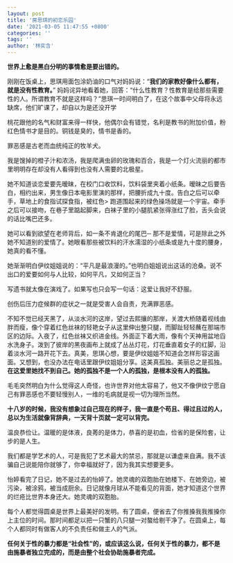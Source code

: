 ```yaml
---
layout: post
title: '房思琪的初恋乐园'
date: '2021-03-05 11:47:55 +0800'
categories: ''
tags: ''
author: '林奕含'
---
```


**世界上愈是黑白分明的事情愈是要出错的。**

刚刚在饭桌上，思琪用面包涂奶油的口气对妈妈说：“**我们的家教好像什么都有，就是没有性教育。**” 妈妈诧异地看着她，回答：“什么性教育？性教育是给那些需要性的人。所谓教育不就是这样吗？”思琪一时间明白了，在这个故事中父母将永远缺席，他们旷课了，却自以为是还没开学

桃花跟他的名气和财富来得一样快，他偶尔会有错觉，名利是教书的附加价值，粉红色情书才是目的。铜钱是臭的，情书是香的。

罪恶感是古老而血统纯正的牧羊犬。

我是馊掉的橙子汁和浓汤，我是爬满虫卵的玫瑰和百合，我是一个灯火流丽的都市里明明存在却没有人看得到也没有人需要的北极星。

她不知道谈恋爱要先暧昧，在校门口收饮料，饮料袋里夹着小纸条。暧昧之后要告白，相约出来，男生像日本电影里演的那样，把腰折成九十度。告白之后可以牵手，草地上的食指试探食指，被红色> 跑道围起来的绿色操场就是一个宇宙。牵手之后可以接吻，在巷子里踮起脚来，白袜子里的小腿肌紧张得涨红了脸，舌头会说的话比嘴巴还多。

她可以看到欲望在老师背后，如一条不肯退化的尾巴─ 那不是爱情，可是除此之外她不知道别的爱情了。她眼看那些被饮料的汗水濡湿的小纸条或是九十度的腰身，她真的看不懂。

她渐渐明白伊纹姐姐说的：“平凡是最浪漫的。”也明白姐姐说出这话的沧桑。说不出口的爱要如何与人比较，如何平凡，又如何正当？

写遗书就太像在演戏了。如果写也只会写一句话：这爱让我好不舒服。

创伤后压力症候群的症状之一就是受害人会自责，充满罪恶感。

不知不觉已经天黑了，从淡水河的这岸，望过去熙攘的那岸，关渡大桥随着视线由胖而瘦，像个穿着红色丝袜的轻艳女子从这里伸出整只腿，而脚趾轻轻蘸在那端市区的边际。入夜了，红色丝袜又织进金线。外面正下着大雨，像有个天神用盆地舀水洗身子。泼到了彼岸的黑夜画布上就成了丛丛灯花，灯花垂直着女子的红脚，沿着淡水河一路开花下去。真美，思琪心想，要是伊纹姐姐不知道会怎样形容这画面。又想到，也没办法在电话里跟伊纹姐姐分享。这美真孤独。美丽总之是孤独。**在这爱里她找不到自己。她的孤独不是一个人的孤独，是根本没有人的孤独。**

毛毛突然明白为什么觉得这人奇怪，也许世界对他太容易了，他又不像伊纹宁愿自己有罪恶感也不要轻慢别人，一维的毛病就是视一切为理所当然。

**十八岁的时候，我没有想象过自己现在的样子，我一直是个苟且、得过且过的人，总以为生活就像背辞典，一天背十页就一定可以背完。**

温良恭俭让。温暖的是体液，良莠的是体力，恭喜的是初血，俭省的是保险套，让步的是人生。

我们都是学艺术的人，可是我犯了艺术最大的禁忌，那就是以谦虚来自满。我不该骗自己说能陪你就够了，你幸福就好了，因为我其实想要更多。

怡婷看完了日记，她不是过去的怡婷了。她灵魂的双胞胎在她楼下、在她旁边，被污染，被涂鸦，被当成厨余。日记就像月球从不能看见的背面，她才知道这个世界的烂疮比世界本身还大。她灵魂的双胞胎。

每个人都觉得圆桌是世界上最美好的发明。有了圆桌，便省去了你推搡我我推搡你上主位的时间。那时间都足以把一只蟹的八只腿一对螯给剔干净了。在圆桌上，每个人都同时有做客人的不负责任和做主人的气派。

**任何关于性的暴力都是“社会性”的，或应该这么说，任何关于性的暴力，都不是由施暴者独立完成的，而是由整个社会协助施暴者完成。**
